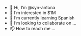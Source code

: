 - 👋 Hi, I’m @syn-antona  
- 👀 I’m interested in $1M  
- 🌱 I’m currently learning Spanish   
- 💞️ I’m looking to collaborate on ...   
- 📫 How to reach me ... 

<!---
syn-antona/syn-antona is a ✨ special ✨ repository because its `README.md` (this file) appears on your GitHub profile.
You can click the Preview link to take a look at your changes.
--->
 
